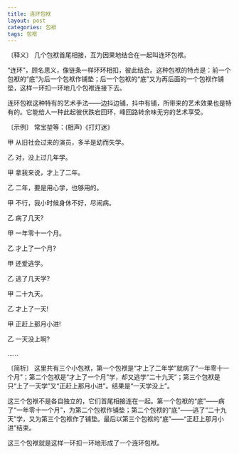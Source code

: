 ```yaml
---
title: 连环包袱
layout: post
categories: 包袱
tags: 包袱
---
```


〔释义〕 几个包袱首尾相接，互为因果地结合在一起叫连环包袱。

“连环”，顾名思义，像链条一样环环相扣，彼此结合。这种包袱的特点是：前一个包袱的“底”为后一个包袱作铺垫；后一个包袱的“底”又为再后面的一个包袱作铺垫，这样一环扣一环地几个包袱连接下去。

连环包袱这种特有的艺术手法——边抖边铺，抖中有铺，所带来的艺术效果也是特有的。它能给人一种此起彼伏跌宕回环，峰回路转余味无穷的艺术享受。

〔示例〕 常宝堃等：(相声)《打灯迷》

甲 从旧社会过来的演员，多半是幼而失学。

乙 对，没上过几年学。

甲 拿我来说，才上了二年。

乙 二年，要是用心学，也够用的。

甲 不行，我小时候身休不好，尽闹病。

乙 病了几天?

甲 一年零十一个月。

乙 才上了一个月?

甲 还爱逃学。

乙 逃了几天学?

甲 二十九天。

乙 才上了一天!

甲 正赶上那月小进!

乙 一天没上啊?

……

〔简析〕 这里共有三个小包袱，第一个包袱是“才上了二年学”就病了“一年零十一个月”；第二个包袱是“才上了一个月”学，却又逃学“二十九天”；第三个包袱是只“上了一天学”又“正赶上那月小进”。结果是“一天学没上”。

这三个包袱不是各自独立的，它们首尾相接连在一起。第一个包袱的“底”——病了“一年零十一个月”，为第二个包袱作铺垫；第二个包袱的“底”——逃了“二十九天”学，又为第三个包袱作了铺垫。最后以第三个包袱的“底”——“正赶上那月小进”结束。

这三个包袱就是这样一环扣一环地形成了一个连环包袱。 